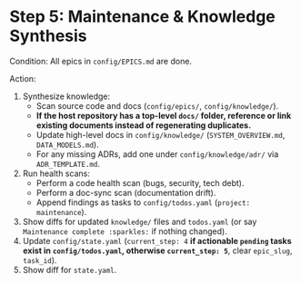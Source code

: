 # Step 5: Maintenance & Knowledge Synthesis

Condition: All epics in `config/EPICS.md` are done.

Action:
1. Synthesize knowledge:
   * Scan source code and docs (`config/epics/`, `config/knowledge/`).
   * **If the host repository has a top-level `docs/` folder, reference or link existing documents instead of regenerating duplicates.**
   * Update high-level docs in `config/knowledge/` (`SYSTEM_OVERVIEW.md`, `DATA_MODELS.md`).
   * For any missing ADRs, add one under `config/knowledge/adr/` via `ADR_TEMPLATE.md`.
2. Run health scans:
   * Perform a code health scan (bugs, security, tech debt).
   * Perform a doc-sync scan (documentation drift).
   * Append findings as tasks to `config/todos.yaml` (`project: maintenance`).
3. Show diffs for updated `knowledge/` files and `todos.yaml` (or say `Maintenance complete :sparkles:` if nothing changed).
4. Update `config/state.yaml` (`current_step: 4` **if actionable `pending` tasks exist in `config/todos.yaml`, otherwise `current_step: 5`**, clear `epic_slug`, `task_id`).
5. Show diff for `state.yaml`. 